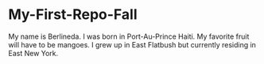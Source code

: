 # My-First-Repo-Fall 
My name is Berlineda. I was born in Port-Au-Prince Haiti. My favorite fruit will have to be mangoes. I grew up in East Flatbush but currently residing in East New York. 